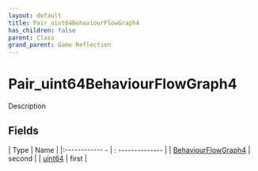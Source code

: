 ```yaml
---
layout: default
title: Pair_uint64BehaviourFlowGraph4
has_children: false
parent: Class
grand_parent: Game Reflection
---
```

# Pair_uint64BehaviourFlowGraph4
Description 

## Fields
| Type | Name |
|:------------ - | : -------------- |
| [BehaviourFlowGraph4](game-reflection/components/behaviour_flow_graph4.md) | second |
| [uint64](game-reflection/components/uint64.md) | first |
